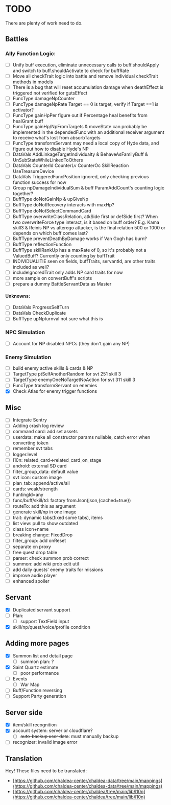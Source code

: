 # TODO

There are plenty of work need to do.

## Battles

### Ally Function Logic:

- [ ] Unify buff execution, eliminate unnecessary calls to buff.shouldApply and switch to buff.shouldActivate to check
  for buffRate
- [ ] Move all checkTrait logic into battle and remove individual checkTrait methods in models
- [ ] There is a bug that will reset accumulation damage when deathEffect is triggered
  not verified for gutsEffect
- [ ] FuncType damageNpCounter
- [ ] FuncType damageNpRate Target == 0 is target, verify if Target ==1 is activator?
- [ ] FuncType gainHpPer figure out if Percentage heal benefits from healGrant buff
- [ ] FuncType gainHp/NpFromTargets & moveState can probably be implemented in the dependedFunc with an additional
  receiver argument to receive what's lost from absorbTargets
- [ ] FuncType transformServant may need a local copy of Hyde data, and figure out how to disable Hyde's NP
- [ ] DataVals AddLinkageTargetIndividualty & BehaveAsFamilyBuff & UnSubStateWhileLinkedToOthers
- [ ] DataVals CounterId CounterLv CounterOc SkillReaction UseTreasureDevice
- [ ] DataVals TriggeredFuncPosition ignored, only checking previous function success for now
- [ ] Group npDamageIndividualSum & buff ParamAddCount's counting logic together?
- [ ] BuffType doNotGainNp & upGiveNp
- [ ] BuffType doNotRecovery interacts with maxHp?
- [ ] BuffType doNotSelectCommandCard
- [ ] BuffType overwriteClassRelation, atkSide first or defSide first? When two overwriteForce type interact, is it
  based on buff order? E.g. Kama skill3 & Reinis NP vs alterego attacker, is the final relation 500 or 1000 or depends
  on which buff comes last?
- [ ] BuffType preventDeathByDamage works if Van Gogh has burn?
- [ ] BuffType reflectionFunction
- [ ] BuffType skillRankUp has a maxRate of 0, so it's probably not a ValuedBuff? Currently only counting by buffTrait
- [ ] INDIVIDUALITIE seen on fields, buffTraits, servantId, are other traits included as well?
- [ ] includeIgnoredTrait only adds NP card traits for now
- [ ] more sample on convertBuff's scripts
- [ ] prepare a dummy BattleServantData as Master

#### Unknowns:

- [ ] DataVals ProgressSelfTurn
- [ ] DataVals CheckDuplicate
- [ ] BuffType upNpturnval not sure what this is

### NPC Simulation

- [ ] Account for NP disabled NPCs (they don't gain any NP)

### Enemy Simulation

- [ ] build enemy active skills & cards & NP
- [ ] TargetType ptSelfAnotherRandom for svt 251 skill 3
- [ ] TargetType enemyOneNoTargetNoAction for svt 311 skill 3
- [ ] FuncType transformServant on enemies
- [X] Check Atlas for enemy trigger functions

## Misc

- [ ] Integrate Sentry
- [ ] Adding crash log review
- [ ] command card: add svt assets
- [ ] userdata: make all constructor params nullable, catch error when converting token
- [ ] remember svt tabs
- [ ] logger.level
- [ ] l10n: related_card->related_card_on_stage
- [ ] android: external SD card
- [ ] filter_group_data: default value
- [ ] svt icon: custom image
- [ ] plan_tab: append/active/all
- [ ] cards: weak/strength
- [ ] huntingId=any
- [ ] func/buff/skill/td: factory fromJson(json,{cached=true})
- [ ] routeTo: add this as argument
- [ ] generate skill/np in one image
- [ ] trait: dynamic tabs(fixed some tabs), items
- [ ] list view: pull to show outdated
- [ ] class icon+name
- [ ] breaking change: FixedDrop
- [ ] filter_group: add onReset
- [ ] separate cn proxy
- [ ] free quest drop table
- [ ] parser: check summon prob correct
- [ ] summon: add wiki prob edit util
- [ ] add daily quests' enemy traits for missions
- [ ] improve audio player
- [ ] enhanced spoiler

## Servant

- [x] Duplicated servant support
- [ ] Plan:
    - [ ] support TextField input
- [x] skill/np/quest/voice/profile condition

## Adding more pages

- [x] Summon list and detail page
    - [ ] summon plan: ?
- [x] Saint Quartz estimate
    - [ ] poor performance
- [ ] Events
    - [ ] War Map
- [ ] Buff/Function reversing
- [ ] Support Party generation

## Server side

- [x] item/skill recognition
- [x] account system: server or cloudflare?
    - [ ] ~~auto-backup user data~~: must manually backup
- [ ] recognizer: invalid image error

## Translation

Hey! These files need to be translated:

- [https://github.com/chaldea-center/chaldea-data/tree/main/mappings](https://github.com/chaldea-center/chaldea-data/tree/main/mappings)
- [https://github.com/chaldea-center/chaldea/tree/main/lib/l10n](https://github.com/chaldea-center/chaldea/tree/main/lib/l10n)
